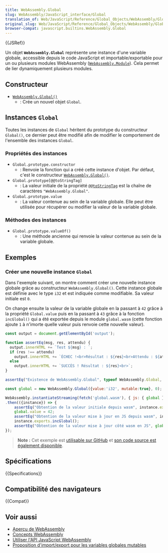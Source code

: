 ```yaml
---
title: WebAssembly.Global
slug: WebAssembly/JavaScript_interface/Global
translation_of: Web/JavaScript/Reference/Global_Objects/WebAssembly/Global
original_slug: Web/JavaScript/Reference/Global_Objects/WebAssembly/Global
browser-compat: javascript.builtins.WebAssembly.Global
---
```

{{JSRef}}

Un objet **`WebAssembly.Global`** représente une instance d'une variable globale, accessible depuis le code JavaScript et importable/exportable pour un ou plusieurs modules WebAssembly ([`WebAssembly.Module`](/fr/docs/Web/JavaScript/Reference/Global_Objects/WebAssembly/Module)). Cela permet de lier dynamiquement plusieurs modules.

## Constructeur

- [`WebAssembly.Global()`](/fr/docs/Web/JavaScript/Reference/Global_Objects/WebAssembly/Global/Global)
  - : Crée un nouvel objet `Global`.

## Instances `Global`

Toutes les instances de `Global` héritent du prototype du constructeur `Global()`, ce dernier peut être modifié afin de modifier le comportement de l'ensemble des instances `Global`.

### Propriétés des instances

- `Global.prototype.constructor`
  - : Renvoie la fonction qui a créé cette instance d'objet. Par défaut, c'est le constructeur [`WebAssembly.Global()`](/fr/docs/Web/JavaScript/Reference/Global_Objects/WebAssembly/Global/Global).
- `Global.prototype[@@toStringTag]`
  - : La valeur initiale de la propriété [`@@toStringTag`](/fr/docs/Web/JavaScript/Reference/Global_Objects/Symbol/toStringTag) est la chaîne de caractères `"WebAssembly.Global"`.
- `Global.prototype.value`
  - : La valeur contenue au sein de la variable globale. Elle peut être utilisée pour récupérer ou modifier la valeur de la variable globale.

### Méthodes des instances

- `Global.prototype.valueOf()`
  - : Une méthode ancienne qui renvoie la valeur contenue au sein de la variable globale.

## Exemples

### Créer une nouvelle instance `Global`

Dans l'exemple suivant, on montre comment créer une nouvelle instance globale grâce au constructeur `WebAssembly.Global()`. Cette instance globale est définie avec le type `i32` et est indiquée comme modifiable. Sa valeur initiale est `0`.

On change ensuite la valeur de la variable globale en la passant à `42` grâce à la propriété `Global.value` puis en la passant à `43` grâce à la fonction `incGlobal()` qui a été exportée depuis le module `global.wasm` (cette fonction ajoute `1` à n'imorte quelle valeur puis renvoie cette nouvelle valeur).

```js
const output = document.getElementById('output');

function assertEq(msg, res, attendu) {
  output.innerHTML += `Test ${msg} : `;
  if (res !== attendu)
    output.innerHTML += `ÉCHEC !<br>Résultat : ${res}<br>Attendu : ${attendu}<br>`;
  else
    output.innerHTML += `SUCCÈS ! Résultat : ${res}<br>`;
}

assertEq("Existence de WebAssembly.Global", typeof WebAssembly.Global, "function");

const global = new WebAssembly.Global({value:'i32', mutable:true}, 0);

WebAssembly.instantiateStreaming(fetch('global.wasm'), { js: { global } })
.then(({instance}) => {
    assertEq("Obtention de la valeur initiale depuis wasm", instance.exports.getGlobal(), 0);
    global.value = 42;
    assertEq("Obtention de la valeur mise à jour en JS depuis wasm", instance.exports.getGlobal(), 42);
    instance.exports.incGlobal();
    assertEq("Obtention de la valeur mise à jour côté wasm en JS", global.value, 43);
});
```

> **Note :** Cet exemple est [utilisable sur GitHub](https://mdn.github.io/webassembly-examples/js-api-examples/global.html) et [son code source est également disponible](https://github.com/mdn/webassembly-examples/blob/master/js-api-examples/global.html).

## Spécifications

{{Specifications}}

## Compatibilité des navigateurs

{{Compat}}

## Voir aussi

- [Aperçu de WebAssembly](/fr/docs/WebAssembly)
- [Concepts WebAssembly](/fr/docs/WebAssembly/Concepts)
- [Utiliser l'API JavaScript WebAssembly](/fr/docs/WebAssembly/Using_the_JavaScript_API)
- [Proposition d'import/export pour les variables globales mutables](https://github.com/WebAssembly/mutable-global/blob/master/proposals/mutable-global/Overview.md)
